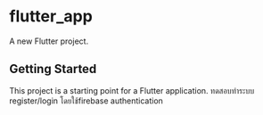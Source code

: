 # flutter_app

A new Flutter project.

## Getting Started

This project is a starting point for a Flutter application.
ทดสอบทำระบบ register/login โดยใช้firebase authentication
